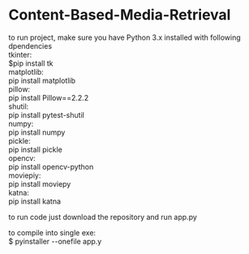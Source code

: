 # Content-Based-Media-Retrieval  
to run project, make sure you have Python 3.x installed with following dpendencies   
tkinter:    
$pip install tk   
matplotlib:   
   pip install matplotlib   
pillow:   
   pip install Pillow==2.2.2  
shutil:   
   pip install pytest-shutil   
numpy:   
    pip install numpy   
pickle:   
    pip install pickle   
opencv:  
    pip install opencv-python   
moviepiy:   
    pip install moviepy   
katna:   
    pip install katna   


to run code just download the repository and run app.py   

to compile into single exe:   
 $ pyinstaller --onefile app.y   
